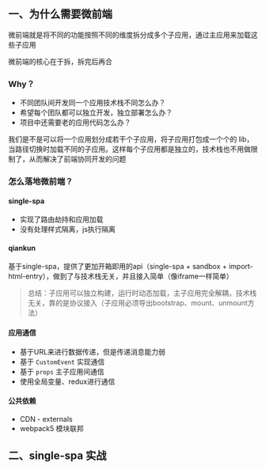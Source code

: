 ## 一、为什么需要微前端

微前端就是将不同的功能按照不同的维度拆分成多个子应用，通过主应用来加载这些子应用

微前端的核心在于拆，拆完后再合

### Why？

- 不同团队间开发同一个应用技术栈不同怎么办？
- 希望每个团队都可以独立开发，独立部署怎么办？
- 项目中还需要老的应用代码怎么办？

我们是不是可以将一个应用划分成若干个子应用，将子应用打包成一个个的 lib，当路径切换时加载不同的子应用。这样每个子应用都是独立的，技术栈也不用做限制了，从而解决了前端协同开发的问题

### 怎么落地微前端？

#### single-spa

* 实现了路由劫持和应用加载
* 没有处理样式隔离，js执行隔离

#### qiankun

基于single-spa，提供了更加开箱即用的api（single-spa + sandbox + import-html-entry），做到了与技术栈无关，并且接入简单（像iframe一样简单）

> 总结：子应用可以独立构建，运行时动态加载，主子应用完全解耦，技术栈无关，靠的是协议接入（子应用必须导出bootstrap、mount、unmount方法）

#### 应用通信

* 基于URL来进行数据传递，但是传递消息能力弱
* 基于 `CustomEvent` 实现通信
* 基于 `props` 主子应用间通信
* 使用全局变量、redux进行通信

#### 公共依赖

* CDN - externals
* webpack5 模块联邦

## 二、single-spa 实战